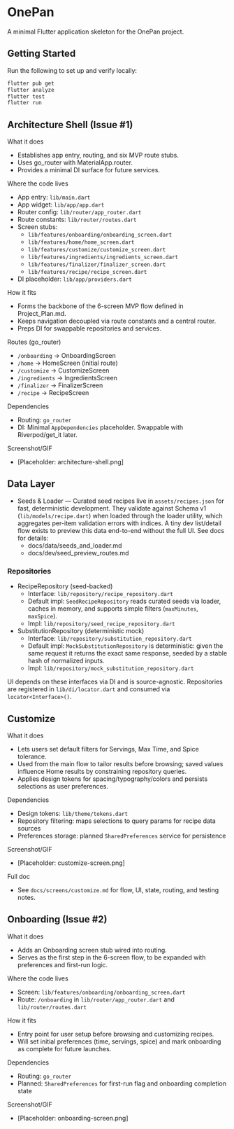 # OnePan

A minimal Flutter application skeleton for the OnePan project.

## Getting Started

Run the following to set up and verify locally:

```sh
flutter pub get
flutter analyze
flutter test
flutter run
```

## Architecture Shell (Issue #1)

What it does
- Establishes app entry, routing, and six MVP route stubs.
- Uses go_router with MaterialApp.router.
- Provides a minimal DI surface for future services.

Where the code lives
- App entry: `lib/main.dart`
- App widget: `lib/app/app.dart`
- Router config: `lib/router/app_router.dart`
- Route constants: `lib/router/routes.dart`
- Screen stubs:
  - `lib/features/onboarding/onboarding_screen.dart`
  - `lib/features/home/home_screen.dart`
  - `lib/features/customize/customize_screen.dart`
  - `lib/features/ingredients/ingredients_screen.dart`
  - `lib/features/finalizer/finalizer_screen.dart`
  - `lib/features/recipe/recipe_screen.dart`
- DI placeholder: `lib/app/providers.dart`

How it fits
- Forms the backbone of the 6-screen MVP flow defined in Project_Plan.md.
- Keeps navigation decoupled via route constants and a central router.
- Preps DI for swappable repositories and services.

Routes (go_router)
- `/onboarding` → OnboardingScreen
- `/home` → HomeScreen (initial route)
- `/customize` → CustomizeScreen
- `/ingredients` → IngredientsScreen
- `/finalizer` → FinalizerScreen
- `/recipe` → RecipeScreen

Dependencies
- Routing: `go_router`
- DI: Minimal `AppDependencies` placeholder. Swappable with Riverpod/get_it later.

Screenshot/GIF
- [Placeholder: architecture-shell.png]

## Data Layer

- Seeds & Loader — Curated seed recipes live in `assets/recipes.json` for fast, deterministic development. They validate against Schema v1 (`lib/models/recipe.dart`) when loaded through the loader utility, which aggregates per-item validation errors with indices. A tiny dev list/detail flow exists to preview this data end-to-end without the full UI. See docs for details:
  - docs/data/seeds_and_loader.md
  - docs/dev/seed_preview_routes.md

### Repositories
- RecipeRepository (seed-backed)
  - Interface: `lib/repository/recipe_repository.dart`
  - Default impl: `SeedRecipeRepository` reads curated seeds via loader, caches in memory, and supports simple filters (`maxMinutes`, `maxSpice`).
  - Impl: `lib/repository/seed_recipe_repository.dart`
- SubstitutionRepository (deterministic mock)
  - Interface: `lib/repository/substitution_repository.dart`
  - Default impl: `MockSubstitutionRepository` is deterministic: given the same request it returns the exact same response, seeded by a stable hash of normalized inputs.
  - Impl: `lib/repository/mock_substitution_repository.dart`

UI depends on these interfaces via DI and is source-agnostic. Repositories are registered in `lib/di/locator.dart` and consumed via `locator<Interface>()`.

## Customize

What it does
- Lets users set default filters for Servings, Max Time, and Spice tolerance.
- Used from the main flow to tailor results before browsing; saved values influence Home results by constraining repository queries.
- Applies design tokens for spacing/typography/colors and persists selections as user preferences.

Dependencies
- Design tokens: `lib/theme/tokens.dart`
- Repository filtering: maps selections to query params for recipe data sources
- Preferences storage: planned `SharedPreferences` service for persistence

Screenshot/GIF
- [Placeholder: customize-screen.png]

Full doc
- See `docs/screens/customize.md` for flow, UI, state, routing, and testing notes.

## Onboarding (Issue #2)

What it does
- Adds an Onboarding screen stub wired into routing.
- Serves as the first step in the 6-screen flow, to be expanded with preferences and first-run logic.

Where the code lives
- Screen: `lib/features/onboarding/onboarding_screen.dart`
- Route: `/onboarding` in `lib/router/app_router.dart` and `lib/router/routes.dart`

How it fits
- Entry point for user setup before browsing and customizing recipes.
- Will set initial preferences (time, servings, spice) and mark onboarding as complete for future launches.

Dependencies
- Routing: `go_router`
- Planned: `SharedPreferences` for first-run flag and onboarding completion state

Screenshot/GIF
- [Placeholder: onboarding-screen.png]
